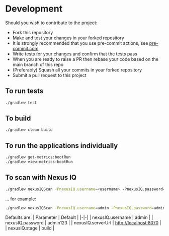 # Development

Should you wish to contribute to the project:

- Fork this repository
- Make and test your changes in your forked repository
- It is strongly recommended that you use pre-commit actions, see [pre-commit.com](https://pre-commit.com)
- Write tests for your changes and confirm that the tests pass
- When you are ready to raise a PR then rebase your code based on the main branch of this repo
- (Preferably) Squash all your commits in your forked repository
- Submit a pull request to this project

## To run tests

```bash
./gradlew test
```

## To build

```bash
./gradlew clean build
```

## To run the applications individually

```bash
./gradlew get-metrics:bootRun
./gradlew view-metrics:bootRun
```

## To scan with Nexus IQ

```bash
./gradlew nexusIQScan -PnexusIQ.username=<username> -PnexusIQ.password=<password> -PnexusIQ.serverUrl=<server url:port> -PnexusIQ.stage=build
```

... for example:

```bash
./gradlew nexusIQScan -PnexusIQ.username=admin -PnexusIQ.password=admin123 -PnexusIQ.serverUrl=http://localhost:8070 -PnexusIQ.stage=build
```

Defaults are:
| Parameter | Default |
|-|-|
| nexusIQ.username | admin |
| nexusIQ.password | admin123 |
| nexusIQ.serverUrl | <http://localhost:8070> |
| nexusIQ.stage | build |
